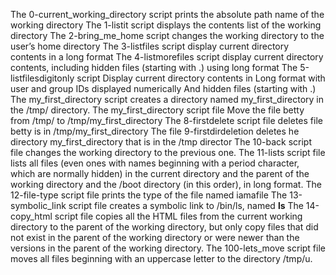 The 0-current_working_directory script prints the absolute path name of the working  directory
The 1-listit script displays the contents list of the working directory
The 2-bring_me_home script changes the working directory to the user’s home directory
The 3-listfiles script display current directory contents in a long format
The 4-listmorefiles script display current directory contents, including hidden files (starting with .) using long format
The 5-listfilesdigitonly script  Display current directory contents in Long format with user and group IDs displayed numerically And hidden files (starting with .)
The my_first_directory script creates a directory named my_first_directory in the /tmp/ directory.
The my_first_directory script file Move the file betty from /tmp/ to /tmp/my_first_directory
The 8-firstdelete script file deletes file betty is in /tmp/my_first_directory
The file 9-firstdirdeletion deletes he directory my_first_directory that is in the /tmp director
The 10-back script file changes the working directory to the previous one.
The 11-lists script file lists all files (even ones with names beginning with a period character, which are normally hidden) in the current directory and the parent of the working directory and the /boot directory (in this order), in long format.
The 12-file-type script file prints the type of the file named iamafile
The 13-symbolic_link script file creates a symbolic link to /bin/ls, named __ls__
The 14-copy_html script file copies all the HTML files from the current working directory to the parent of the working directory, but only copy files that did not exist in the parent of the working directory or were newer than the versions in the parent of the working directory.
The 100-lets_move script file moves all files beginning with an uppercase letter to the directory /tmp/u.

